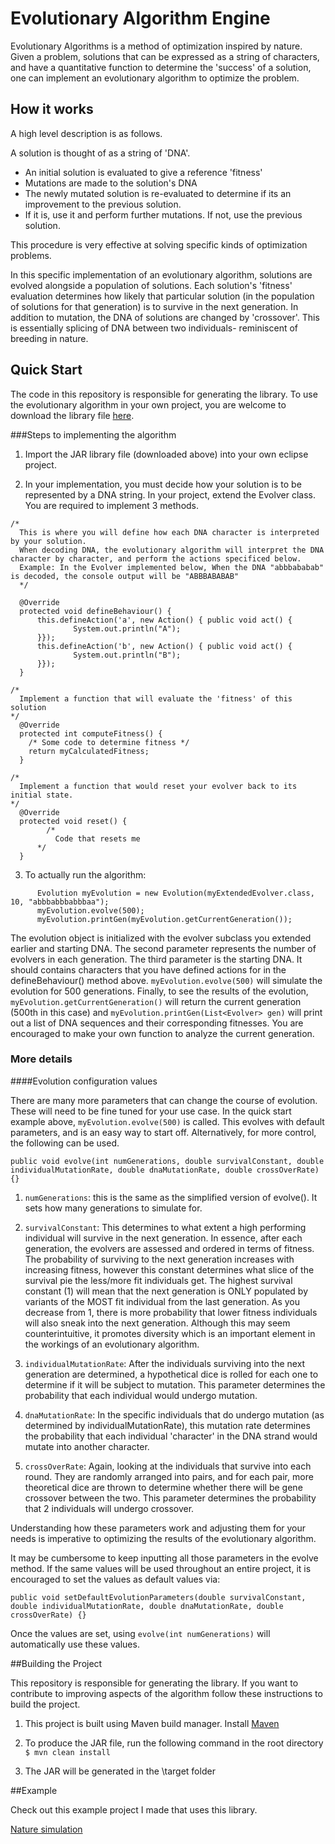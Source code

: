 # Evolutionary Algorithm Engine

Evolutionary Algorithms is a method of optimization inspired by nature. Given a problem, solutions that can be expressed as a string of characters, and have a quantitative function to determine the 'success' of a solution, one can implement an evolutionary algorithm to optimize the problem.

## How it works

A high level description is as follows.

A solution is thought of as a string of 'DNA'.

- An initial solution is evaluated to give a reference 'fitness'
- Mutations are made to the solution's DNA
- The newly mutated solution is re-evaluated to determine if its an improvement to the previous solution.
- If it is, use it and perform further mutations. If not, use the previous solution.

This procedure is very effective at solving specific kinds of optimization problems.

In this specific implementation of an evolutionary algorithm, solutions are evolved alongside a population of solutions. Each solution's 'fitness' evaluation determines how likely that particular solution (in the population of solutions for that generation) is to survive in the next generation. In addition to mutation, the DNA of solutions are changed by 'crossover'. This is essentially splicing of DNA between two individuals- reminiscent of breeding in nature.

## Quick Start

The code in this repository is responsible for generating the library. To use the evolutionary algorithm in your own project, you are welcome to download the library file [here](https://github.com/akyriazis/evolutionary-algorithm/releases/download/1.0.0/evolutionary-algorithm-1.0.0.jar).

###Steps to implementing the algorithm

1. Import the JAR library file (downloaded above) into your own eclipse project.

2. In your implementation, you must decide how your solution is to be represented by a DNA string. In your project, extend the Evolver class. You are required to implement 3 methods.

  ```
  /*
    This is where you will define how each DNA character is interpreted by your solution.
    When decoding DNA, the evolutionary algorithm will interpret the DNA character by character, and perform the actions specificed below.
    Example: In the Evolver implemented below, When the DNA "abbbababab" is decoded, the console output will be "ABBBABABAB"
	*/
	
	@Override
	protected void defineBehaviour() {
		this.defineAction('a', new Action() { public void act() {
				System.out.println("A");
		}});
		this.defineAction('b', new Action() { public void act() {
				System.out.println("B");
		}});
	}
  ```
  ```
  /*
    Implement a function that will evaluate the 'fitness' of this solution
  */
	@Override
	protected int computeFitness() {
      /* Some code to determine fitness */
      return myCalculatedFitness;
	}
  ```
  ```
  /*
    Implement a function that would reset your evolver back to its initial state.
  */
	@Override
	protected void reset() {
		  /*
		    Code that resets me
	    */
	}
  ```
3. To actually run the algorithm:

  ```
		Evolution myEvolution = new Evolution(myExtendedEvolver.class, 10, "abbbabbbabbbaa");
		myEvolution.evolve(500);
		myEvolution.printGen(myEvolution.getCurrentGeneration());		
  ```

  The evolution object is initialized with the evolver subclass you extended earlier and starting DNA. The second parameter represents the number of evolvers in each generation. The third parameter is the starting DNA. It should contains characters that you have defined actions for in the defineBehaviour() method above.
  `myEvolution.evolve(500)` will simulate the evolution for 500 generations.
  Finally, to see the results of the evolution, `myEvolution.getCurrentGeneration()` will return the current generation (500th in this case) and `myEvolution.printGen(List<Evolver> gen)` will print out a list of DNA sequences and their corresponding fitnesses. You are encouraged to make your own function to analyze the current generation. 

### More details

####Evolution configuration values

There are many more parameters that can change the course of evolution. These will need to be fine tuned for your use case. In the quick start example above, `myEvolution.evolve(500)` is called. This evolves with default parameters, and is an easy way to start off. Alternatively, for more control, the following can be used.

```	public void evolve(int numGenerations, double survivalConstant, double individualMutationRate, double dnaMutationRate, double crossOverRate) {} ```

1. `numGenerations`: this is the same as the simplified version of evolve(). It sets how many generations to simulate for.

2. `survivalConstant`: This determines to what extent a high performing individual will survive in the next generation. In essence, after each generation, the evolvers are assessed and ordered in terms of fitness. The probability of surviving to the next generation increases with increasing fitness, however this constant determines what slice of the survival pie the less/more fit individuals get. The highest survival constant (1) will mean that the next generation is ONLY populated by variants of the MOST fit individual from the last generation. As you decrease from 1, there is more probability that lower fitness individuals will also sneak into the next generation. Although this may seem counterintuitive, it promotes diversity which is an important element in the workings of an evolutionary algorithm.

3. `individualMutationRate`: After the individuals surviving into the next generation are determined, a hypothetical dice is rolled for each one to determine if it will be subject to mutation. This parameter determines the probability that each individual would undergo mutation.

4. `dnaMutationRate`: In the specific individuals that do undergo mutation (as determined by individualMutationRate), this mutation rate determines the probability that each individual 'character' in the DNA strand would mutate into another character.

5. `crossOverRate`: Again, looking at the individuals that survive into each round. They are randomly arranged into pairs, and for each pair, more theoretical dice are thrown to determine whether there will be gene crossover between the two. This parameter determines the probability that 2 individuals will undergo crossover. 

Understanding how these parameters work and adjusting them for your needs is imperative to optimizing the results of the evolutionary algorithm.

It may be cumbersome to keep inputting all those parameters in the evolve method. If the same values will be used throughout an entire project, it is encouraged to set the values as default values via:

```	public void setDefaultEvolutionParameters(double survivalConstant, double individualMutationRate, double dnaMutationRate, double crossOverRate) {} ```

Once the values are set, using `evolve(int numGenerations)` will automatically use these values.

##Building the Project

This repository is responsible for generating the library. If you want to contribute to improving aspects of the algorithm follow these instructions to build the project.

1. This project is built using Maven build manager. Install <a href="https://maven.apache.org/index.html">Maven</a>

2. To produce the JAR file, run the following command in the root directory
  ```$ mvn clean install```

3. The JAR will be generated in the \target folder

##Example

Check out this example project I made that uses this library.

[Nature simulation](https://github.com/akyriazis/nature-simulation)
